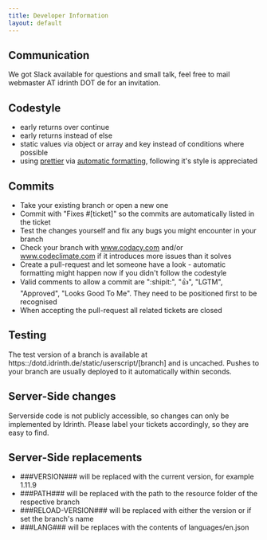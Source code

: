 ```yaml
---
title: Developer Information
layout: default
---
```

## Communication

We got Slack available for questions and small talk, feel free to mail webmaster AT idrinth DOT de for an invitation.

## Codestyle

- early returns over continue
- early returns instead of else
- static values via object or array and key instead of conditions where possible
- using [prettier](https://github.com/prettier/prettier) via [automatic formatting](https://github.com/Idrinth/automatic-formatting/), following it's style is appreciated

## Commits

- Take your existing branch or open a new one
- Commit with "Fixes #[ticket]" so the commits are automatically listed in the ticket
- Test the changes yourself and fix any bugs you might encounter in your branch
- Check your branch with www.codacy.com and/or www.codeclimate.com if it introduces more issues than it solves
- Create a pull-request and let someone have a look - automatic formatting might happen now if you didn't follow the codestyle
- Valid comments to allow a commit are ":shipit:", ":+1:", "LGTM", "Approved", "Looks Good To Me". They need to be positioned first to be recognised
- When accepting the pull-request all related tickets are closed

## Testing

The test version of a branch is available at https::/dotd.idrinth.de/static/userscript/[branch] and is uncached.
Pushes to your branch are usually deployed to it automatically within seconds.

## Server-Side changes

Serverside code is not publicly accessible, so changes can only be implemented by Idrinth. Please label your tickets accordingly, so they are easy to find.

## Server-Side replacements

* ###VERSION### will be replaced with the current version, for example 1.11.9
* ###PATH### will be replaced with the path to the resource folder of the respective branch
* ###RELOAD-VERSION### will be replaced with either the version or if set the branch's name
* ###LANG### will be replaces with the contents of languages/en.json
